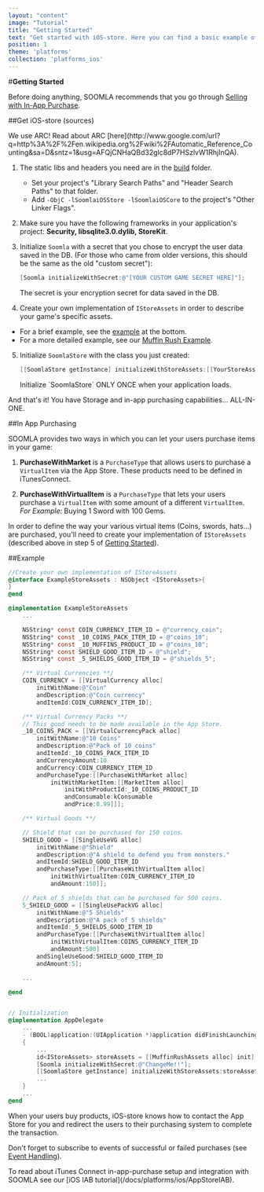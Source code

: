 ```yaml
---
layout: "content"
image: "Tutorial"
title: "Getting Started"
text: "Get started with iOS-store. Here you can find a basic example of initialization, economy framework integration, and links to downloads and IAP setup."
position: 1
theme: 'platforms'
collection: 'platforms_ios'
---
```


#**Getting Started**

Before doing anything, SOOMLA recommends that you go through [Selling with In-App Purchase](https://developer.apple.com/appstore/in-app-purchase/index.html).

##Get iOS-store (sources)

<div class="info-box">We use ARC! Read about ARC [here](http://www.google.com/url?q=http%3A%2F%2Fen.wikipedia.org%2Fwiki%2FAutomatic_Reference_Counting&sa=D&sntz=1&usg=AFQjCNHaQBd32glc8dP7HSzlvW1RhjInQA).</div>

1. The static libs and headers you need are in the [build](https://github.com/soomla/ios-store/tree/master/build) folder.

    - Set your project's "Library Search Paths" and "Header Search Paths" to that folder.
    - Add `-ObjC -lSoomlaiOSStore -lSoomlaiOSCore` to the project's "Other Linker Flags".

2. Make sure you have the following frameworks in your application's project: **Security, libsqlite3.0.dylib, StoreKit**.

3. Initialize `Soomla` with a secret that you chose to encrypt the user data saved in the DB. (For those who came from older versions, this should be the same as the old "custom secret"):

    ``` objectivec
    [Soomla initializeWithSecret:@"[YOUR CUSTOM GAME SECRET HERE]"];
    ```

    <div class="info-box">The secret is your encryption secret for data saved in the DB.</div>

4. Create your own implementation of `IStoreAssets` in order to describe your game's specific assets.
  - For a brief example, see the [example](#example) at the bottom.
  - For a more detailed example, see our [Muffin Rush Example](https://github.com/soomla/ios-store/blob/master/SoomlaiOSStoreExample/SoomlaiOSStoreExample/MuffinRushAssets.m).

5. Initialize `SoomlaStore` with the class you just created:

    ``` objectivec
    [[SoomlaStore getInstance] initializeWithStoreAssets:[[YourStoreAssetsImplementation alloc] init]];
    ```

    <div class="warning-box">Initialize `SoomlaStore` ONLY ONCE when your application loads.</div>

And that's it! You have Storage and in-app purchasing capabilities... ALL-IN-ONE.

##In App Purchasing

SOOMLA provides two ways in which you can let your users purchase items in your game:

 1. **PurchaseWithMarket** is a `PurchaseType` that allows users to purchase a `VirtualItem` via the App Store. These products need to be defined in iTunesConnect.

 2. **PurchaseWithVirtualItem** is a `PurchaseType` that lets your users purchase a `VirtualItem` with some amount of a different `VirtualItem`. *For Example:* Buying 1 Sword with 100 Gems.

In order to define the way your various virtual items (Coins, swords, hats...) are purchased, you'll need to create your implementation of `IStoreAssets` (described above in step 5 of [Getting Started](#getting-started)).

##Example

``` objectivec
//Create your own implementation of IStoreAssets
@interface ExampleStoreAssets : NSObject <IStoreAssets>{
}
@end

@implementation ExampleStoreAssets
    ...

    NSString* const COIN_CURRENCY_ITEM_ID = @"currency_coin";
    NSString* const _10_COINS_PACK_ITEM_ID = @"coins_10";
    NSString* const _10_MUFFINS_PRODUCT_ID = @"coins_10";
    NSString* const SHIELD_GOOD_ITEM_ID = @"shield";
    NSString* const _5_SHIELDS_GOOD_ITEM_ID = @"shields_5";

    /** Virtual Currencies **/
    COIN_CURRENCY = [[VirtualCurrency alloc]
        initWithName:@"Coin"
        andDescription:@"Coin currency"
        andItemId:COIN_CURRENCY_ITEM_ID];

    /** Virtual Currency Packs **/
    // This good needs to be made available in the App Store.
    _10_COINS_PACK = [[VirtualCurrencyPack alloc]
        initWithName:@"10 Coins"
        andDescription:@"Pack of 10 coins"
        andItemId:_10_COINS_PACK_ITEM_ID
        andCurrencyAmount:10
        andCurrency:COIN_CURRENCY_ITEM_ID
        andPurchaseType:[[PurchaseWithMarket alloc]
            initWithMarketItem:[[MarketItem alloc]
                initWithProductId:_10_COINS_PRODUCT_ID
                andConsumable:kConsumable
                andPrice:0.99]]];

    /** Virtual Goods **/

    // Shield that can be purchased for 150 coins.
    SHIELD_GOOD = [[SingleUseVG alloc]
        initWithName:@"Shield"
        andDescription:@"A shield to defend you from monsters."
        andItemId:SHIELD_GOOD_ITEM_ID
        andPurchaseType:[[PurchaseWithVirtualItem alloc]
            initWithVirtualItem:COIN_CURRENCY_ITEM_ID
            andAmount:150]];

    // Pack of 5 shields that can be purchased for 500 coins.
    5_SHIELD_GOOD = [[SingleUsePackVG alloc]
        initWithName:@"5 Shields"
        andDescription:@"A pack of 5 shields"
        andItemId:_5_SHIELDS_GOOD_ITEM_ID
        andPurchaseType:[[PurchaseWithVirtualItem alloc]
            initWithVirtualItem:COINS_CURRENCY_ITEM_ID
            andAmount:500]
        andSingleUseGood:SHIELD_GOOD_ITEM_ID
        andAmount:5];

    ...

@end


// Initialization
@implementation AppDelegate
    ...
    - (BOOL)application:(UIApplication *)application didFinishLaunchingWithOptions:(NSDictionary *)launchOptions
    {
        ...
        id<IStoreAssets> storeAssets = [[MuffinRushAssets alloc] init];
        [Soomla initializeWithSecret:@"ChangeMe!!"];
        [[SoomlaStore getInstance] initializeWithStoreAssets:storeAssets];
        ...
    }
    ...
@end
```

When your users buy products, iOS-store knows how to contact the App Store for you and redirect the users to their purchasing system to complete the transaction.

Don't forget to subscribe to events of successful or failed purchases (see [Event Handling](/docs/platforms/ios/Events)).

<div class="info-box">To read about iTunes Connect in-app-purchase setup and integration with SOOMLA see our [iOS IAB tutorial](/docs/platforms/ios/AppStoreIAB).</div>

